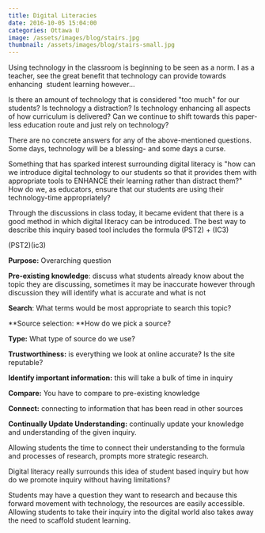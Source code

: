 ```yaml
---
title: Digital Literacies
date: 2016-10-05 15:04:00
categories: Ottawa U
image: /assets/images/blog/stairs.jpg
thumbnail: /assets/images/blog/stairs-small.jpg
---
```



Using technology in the classroom is beginning to be seen as a norm. I as a teacher, see the great benefit that technology can provide towards enhancing &nbsp;student learning however...

Is there an amount of technology that is considered "too much" for our students? Is technology a distraction? Is technology enhancing all aspects of how curriculum is delivered? Can we continue to shift towards this paper-less education route and just rely on technology?

There are no concrete answers for any of the above-mentioned questions. Some days, technology will be a blessing- and some days a curse.

Something that has sparked interest surrounding digital literacy is "how can we introduce digital technology to our students so that it provides them with appropriate tools to ENHANCE their learning rather than distract them?" How do we, as educators, ensure that our students are using their technology-time appropriately?&nbsp;

Through the discussions in class today, it became evident that there is a good method in which digital literacy can be introduced. The best way to describe this inquiry based tool includes the formula (PST2) + (IC3)&nbsp;

(PST2)(ic3)

**Purpose:** Overarching question

**Pre-existing knowledge**: discuss what students already know about the topic they are discussing, sometimes it may be inaccurate however through discussion they will identify what is accurate and what is not

**Search**: What terms would be most appropriate to search this topic?

**Source selection:&nbsp;**How do we pick a source?

**Type:**&nbsp;What type of source do we use?

**Trustworthiness:** is everything we look at online accurate? Is the site reputable?

**Identify important information:** this will take a bulk of time in inquiry

**Compare:** You have to compare to pre-existing knowledge

**Connect:** connecting to information that has been read in other sources

**Continually Update Understanding:** continually update your knowledge and understanding of the given inquiry.

Allowing students the time to connect their understanding to the formula and processes of research, prompts more strategic research.

Digital literacy really surrounds this idea of student based inquiry but how do we promote inquiry without having limitations?&nbsp;

Students may have a question they want to research and because this forward movement with technology, the resources are easily accessible. Allowing students to take their inquiry into the digital world also takes away the need to scaffold student learning.